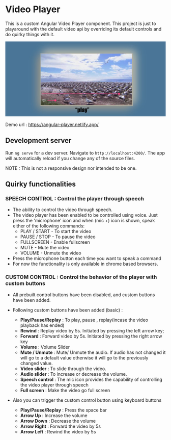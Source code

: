 # Video Player

This is a custom Angular Video Player component. This project is just to playaround with the default video api by overriding its default controls and do quirky things with it.

![](snapshot_custom_player.JPG)

Demo url : https://angular-player.netlify.app/

## Development server

Run `ng serve` for a dev server. Navigate to `http://localhost:4200/`. The app will automatically reload if you change any of the source files.

NOTE : This is not a responsive design nor intended to be one.    

## Quirky functionalities 

### SPEECH CONTROL : Control the player through speech 
- The ability to control the video through speech.
- The video player has been enabled to be controlled using voice. Just press the 'microphone' icon and when (mic +) icon is shown, speak either of the following commands:
    - PLAY / START - To start the video
    - PAUSE / STOP - To pause the video
    - FULLSCREEN - Enable fullscreen
    - MUTE - Mute the video
    - VOLUME - Unmute the video
- Press the microphone button each time you want to speak a command
- For now the functionality is only available in chrome based browsers.

### CUSTOM CONTROL : Control the behavior of the player with custom buttons

- All prebuilt control buttons have been disabled, and custom buttons have been added. 
    
- Following custom buttons have been added (basic) :

	-  **Play/Pause/Replay** : To play, pause , replay(incase the video playback has ended)
	-  **Rewind** : Replay video by 5s. Initiated by pressing the left arrow key;
	-  **Forward** : Forward video by 5s. Initiated by pressing the right arrow key
	-  **Volume** : Volume Slider
	-  **Mute / Unmute** : Mute/ Unmute the audio. If audio has not changed it will go to a default value otherwise it will go to the previously changed value.
	-  **Video slider** : To slide through the video.
	-  **Audio slider** : To increase or decrease the volume.
	-  **Speech control** : The mic icon provides the capability of controlling the video player through speech
	-  **Full screen** : Make the video go full screen

- Also you can trigger the custom control button using keyboard buttons

	-  **Play/Pause/Replay** : Press the space bar
	-  **Arrow Up** : Increase the volume
	-  **Arrow Down** : Decrease the volume
	-  **Arrow Right** : Forward the video by 5s
	-  **Arrow Left** : Rewind the video by 5s



